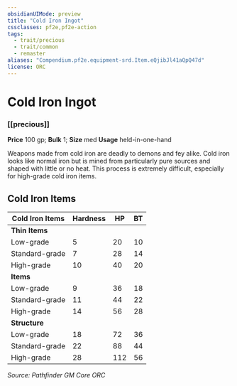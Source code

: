 ```yaml
---
obsidianUIMode: preview
title: "Cold Iron Ingot"
cssclasses: pf2e,pf2e-action
tags:
  - trait/precious
  - trait/common
  - remaster
aliases: "Compendium.pf2e.equipment-srd.Item.eQjibJl41aQpQ47d"
license: ORC
---
```

# Cold Iron Ingot

### [[precious]]


**Price** 100 gp; 
**Bulk** 1; **Size** med
**Usage** held-in-one-hand

Weapons made from cold iron are deadly to demons and fey alike. Cold iron looks like normal iron but is mined from particularly pure sources and shaped with little or no heat. This process is extremely difficult, especially for high-grade cold iron items.

## Cold Iron Items

| Cold Iron Items | Hardness | HP | BT |
| --- | --- | --- | --- |
| **Thin Items** |  |  |  |
| Low-grade | 5 | 20 | 10 |
| Standard-grade | 7 | 28 | 14 |
| High-grade | 10 | 40 | 20 |
| **Items** |  |  |  |
| Low-grade | 9 | 36 | 18 |
| Standard-grade | 11 | 44 | 22 |
| High-grade | 14 | 56 | 28 |
| **Structure** |  |  |  |
| Low-grade | 18 | 72 | 36 |
| Standard-grade | 22 | 88 | 44 |
| High-grade | 28 | 112 | 56 |

*Source: Pathfinder GM Core*
*ORC*